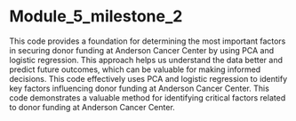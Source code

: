 # Module_5_milestone_2
This code provides a foundation for determining the most important factors in securing donor funding at Anderson Cancer Center by using PCA and logistic regression. This approach helps us understand the data better and predict future outcomes, which can be valuable for making informed decisions.
This code effectively uses PCA and logistic regression to identify key factors influencing donor funding at Anderson Cancer Center. 
This code demonstrates a valuable method for identifying critical factors related to donor funding at Anderson Cancer Center. 
